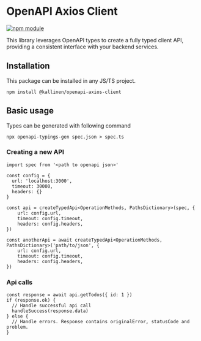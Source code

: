 # OpenAPI Axios Client

[![npm module](https://badge.fury.io/js/@kallinen%2Fopenapi-axios-client.svg)](https://www.npmjs.org/package/@kallinen/openapi-axios-client)

This library leverages OpenAPI types to create a fully typed client API, providing a consistent interface with your backend services.

## Installation

This package can be installed in any JS/TS project.

```
npm install @kallinen/openapi-axios-client
```

## Basic usage

Types can be generated with following command

```
npx openapi-typings-gen spec.json > spec.ts
```

### Creating a new API

```
import spec from '<path to openapi json>' 

const config = {
  url: 'localhost:3000',
  timeout: 30000,
  headers: {}
}

const api = createTypedApi<OperationMethods, PathsDictionary>(spec, {
    url: config.url,
    timeout: config.timeout,
    headers: config.headers,
})

const anotherApi = await createTypedApi<OperationMethods, PathsDictionary>('path/to/json', {
    url: config.url,
    timeout: config.timeout,
    headers: config.headers,
})
```

### Api calls

```
const response = await api.getTodos({ id: 1 })
if (response.ok) {
  // Handle successful api call
  handleSuccess(response.data)
} else {
  // Handle errors. Response contains originalError, statusCode and problem.
}
```
